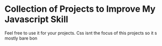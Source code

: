 # Collection of Projects to Improve My Javascript Skill

Feel free to use it for your projects.
Css isnt the focus of this projects so it s mostly bare bon

